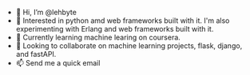 - 👋 Hi, I’m @lehbyte
- 👀 Interested in python amd web frameworks built with it. I'm also experimenting with Erlang and web frameworks built with it.
- 🌱 Currently learning machine learing on coursera.
- 💞️ Looking to collaborate on machine learning projects, flask, django, and fastAPI. 
- 📫 Send me a quick email 

<!---
lehbyte/lehbyte is a ✨ special ✨ repository because its `README.md` (this file) appears on your GitHub profile.
You can click the Preview link to take a look at your changes.
--->
